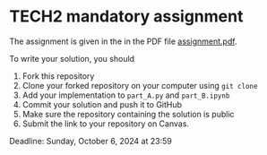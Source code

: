 # TECH2 mandatory assignment

The assignment is given in the in the PDF file [assignment.pdf](assignment.pdf).

To write your solution, you should

1. Fork this repository
2. Clone your forked repository on your computer using `git clone`
4. Add your implementation to `part_A.py` and `part_B.ipynb`
5. Commit your solution and push it to GitHub
6. Make sure the repository containing the solution is public
7. Submit the link to your repository on Canvas.

Deadline: Sunday, October 6, 2024 at 23:59
